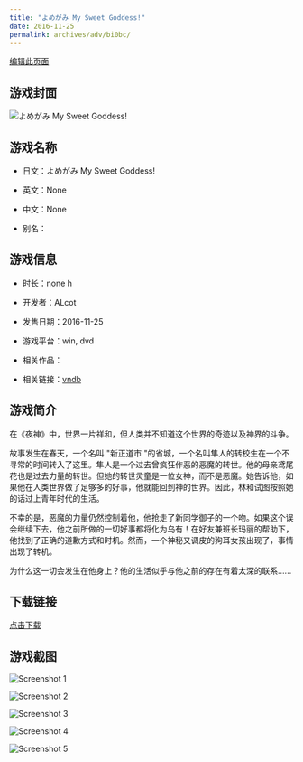 ```yaml
---
title: "よめがみ My Sweet Goddess!"
date: 2016-11-25
permalink: archives/adv/bi0bc/
---
```

[编辑此页面](https://github.com/ACG-3/ADV3-source/blob/main/source/_posts/%E3%82%88%E3%82%81%E3%81%8C%E3%81%BF%20My%20Sweet%20Goddess%21.md)

## 游戏封面

![よめがみ My Sweet Goddess!](https://pan.timero.xyz/d/onedrive/img_lib_001/%E3%82%88%E3%82%81%E3%81%8C%E3%81%BF%20My%20Sweet%20Goddess!_cover.avif)


## 游戏名称

- 日文：よめがみ My Sweet Goddess!
- 英文：None
- 中文：None

- 别名：


## 游戏信息

- 时长：none h
- 开发者：ALcot
- 发售日期：2016-11-25
- 游戏平台：win, dvd
- 相关作品：

- 相关链接：[vndb](https://vndb.org/v19686)


## 游戏简介

在《夜神》中，世界一片祥和，但人类并不知道这个世界的奇迹以及神界的斗争。

故事发生在春天，一个名叫 "新正道市 "的省城，一个名叫隼人的转校生在一个不寻常的时间转入了这里。隼人是一个过去曾疯狂作恶的恶魔的转世。他的母亲鸢尾花也是过去力量的转世。但她的转世灵童是一位女神，而不是恶魔。她告诉他，如果他在人类世界做了足够多的好事，他就能回到神的世界。因此，林和试图按照她的话过上青年时代的生活。

不幸的是，恶魔的力量仍然控制着他，他抢走了新同学御子的一个吻。如果这个误会继续下去，他之前所做的一切好事都将化为乌有！在好友兼班长玛丽的帮助下，他找到了正确的道歉方式和时机。然而，一个神秘又调皮的狗耳女孩出现了，事情出现了转机。

为什么这一切会发生在他身上？他的生活似乎与他之前的存在有着太深的联系......




## 下载链接

[点击下载](https://pan.timero.xyz/onedrive/adv_lib_001/%E3%82%88%E3%82%81%E3%81%8C%E3%81%BF%20My%20Sweet%20Goddess%21)


## 游戏截图


![Screenshot 1](https://pan.timero.xyz/d/onedrive/img_lib_001/%E3%82%88%E3%82%81%E3%81%8C%E3%81%BF%20My%20Sweet%20Goddess!_Screenshot_1.avif)

![Screenshot 2](https://pan.timero.xyz/d/onedrive/img_lib_001/%E3%82%88%E3%82%81%E3%81%8C%E3%81%BF%20My%20Sweet%20Goddess!_Screenshot_2.avif)

![Screenshot 3](https://pan.timero.xyz/d/onedrive/img_lib_001/%E3%82%88%E3%82%81%E3%81%8C%E3%81%BF%20My%20Sweet%20Goddess!_Screenshot_3.avif)

![Screenshot 4](https://pan.timero.xyz/d/onedrive/img_lib_001/%E3%82%88%E3%82%81%E3%81%8C%E3%81%BF%20My%20Sweet%20Goddess!_Screenshot_4.avif)

![Screenshot 5](https://pan.timero.xyz/d/onedrive/img_lib_001/%E3%82%88%E3%82%81%E3%81%8C%E3%81%BF%20My%20Sweet%20Goddess!_Screenshot_5.avif)

